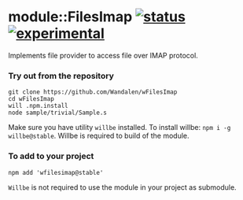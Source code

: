 
# module::FilesImap  [![status](https://github.com/Wandalen/wFilesImap/actions/workflows/StandardPublish.yml/badge.svg)](https://github.com/Wandalen/wFilesImap/actions/workflows/StandardPublish.yml) [![experimental](https://img.shields.io/badge/stability-experimental-orange.svg)](https://github.com/emersion/stability-badges#experimental)

Implements file provider to access file over IMAP protocol.

### Try out from the repository

```
git clone https://github.com/Wandalen/wFilesImap
cd wFilesImap
will .npm.install
node sample/trivial/Sample.s
```

Make sure you have utility `willbe` installed. To install willbe: `npm i -g willbe@stable`. Willbe is required to build of the module.

### To add to your project

```
npm add 'wfilesimap@stable'
```

`Willbe` is not required to use the module in your project as submodule.

